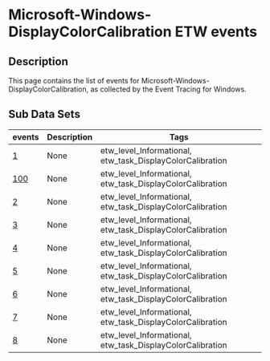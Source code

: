 # Microsoft-Windows-DisplayColorCalibration ETW events

## Description
This page contains the list of events for Microsoft-Windows-DisplayColorCalibration, as collected by the Event Tracing for Windows.

## Sub Data Sets
|events|Description|Tags|
|---|---|---|
|[1](events/event-1.md)|None|etw_level_Informational, etw_task_DisplayColorCalibration|
|[100](events/event-100.md)|None|etw_level_Informational, etw_task_DisplayColorCalibration|
|[2](events/event-2.md)|None|etw_level_Informational, etw_task_DisplayColorCalibration|
|[3](events/event-3.md)|None|etw_level_Informational, etw_task_DisplayColorCalibration|
|[4](events/event-4.md)|None|etw_level_Informational, etw_task_DisplayColorCalibration|
|[5](events/event-5.md)|None|etw_level_Informational, etw_task_DisplayColorCalibration|
|[6](events/event-6.md)|None|etw_level_Informational, etw_task_DisplayColorCalibration|
|[7](events/event-7.md)|None|etw_level_Informational, etw_task_DisplayColorCalibration|
|[8](events/event-8.md)|None|etw_level_Informational, etw_task_DisplayColorCalibration|
